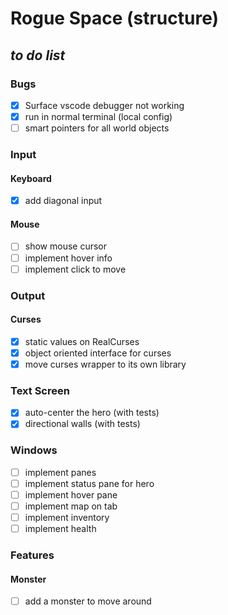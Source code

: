 # Rogue Space (structure) 
## ___to do list___
### Bugs
  - [x] Surface vscode debugger not working
  - [x] run in normal terminal (local config)
  - [ ] smart pointers for all world objects
### Input
#### Keyboard
  - [x] add diagonal input
#### Mouse
  - [ ] show mouse cursor
  - [ ] implement hover info
  - [ ] implement click to move
### Output
#### Curses
  - [x] static values on RealCurses
  - [x] object oriented interface for curses
  - [x] move curses wrapper to its own library
### Text Screen
  - [x] auto-center the hero (with tests)
  - [x] directional walls (with tests)
### Windows
  - [ ] implement panes
  - [ ] implement status pane for hero
  - [ ] implement hover pane
  - [ ] implement map on tab
  - [ ] implement inventory
  - [ ] implement health
### Features
#### Monster
  - [ ] add a monster to move around
